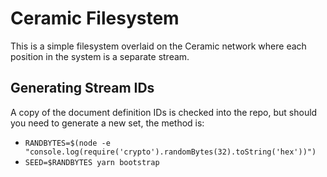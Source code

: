 # Ceramic Filesystem

This is a simple filesystem overlaid on the Ceramic network where each position in the system is a separate stream.

## Generating Stream IDs

A copy of the document definition IDs is checked into the repo, but should you need to generate a new set, the method is:

* `RANDBYTES=$(node -e "console.log(require('crypto').randomBytes(32).toString('hex'))")`
* `SEED=$RANDBYTES yarn bootstrap`
